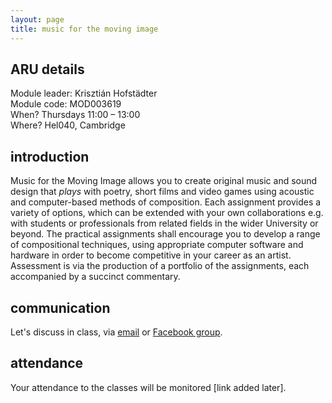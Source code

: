 ```yaml
---
layout: page
title: music for the moving image
---
```


## ARU details
Module leader: Krisztián Hofstädter     
Module code: MOD003619   
When? Thursdays 11:00 – 13:00    
Where? Hel040, Cambridge


## introduction
Music for the Moving Image allows you to create original music and sound design that _plays_ with poetry, short films and video games using acoustic and computer-based methods of composition. Each assignment provides a variety of options, which can be extended with your own collaborations e.g. with students or professionals from related fields in the wider University or beyond. The practical assignments shall encourage you to develop a range of compositional techniques, using appropriate computer software and hardware in order to become competitive in your career as an artist. Assessment is via the production of a portfolio of the assignments, each accompanied by a succinct commentary.

## communication
Let's discuss in class, via [email](https://raw.githubusercontent.com/krisztian-hofstadter-tedor/m4mi/gh-pages/assets/email.jpg) or [Facebook group](https://www.facebook.com/groups/1091343414312213).

## attendance

Your attendance to the classes will be monitored [link added later].
